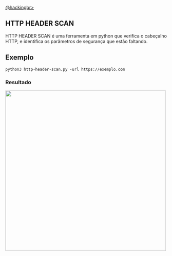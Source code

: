 <p align="left">
    <a href="https://github.com/carineconstantino/hackingbr">@hackingbr></a>
</p>

## HTTP HEADER SCAN
HTTP HEADER SCAN é uma ferramenta em python que verifica o cabeçalho HTTP, e identifica os parâmetros de segurança que estão faltando. 

## Exemplo
```
python3 http-header-scan.py -url https://exemplo.com
```
### Resultado
<p align="left">
    <img width="500" src="html-dir-scan-exemplo.png"><p></p>
</p>

</p>

#


